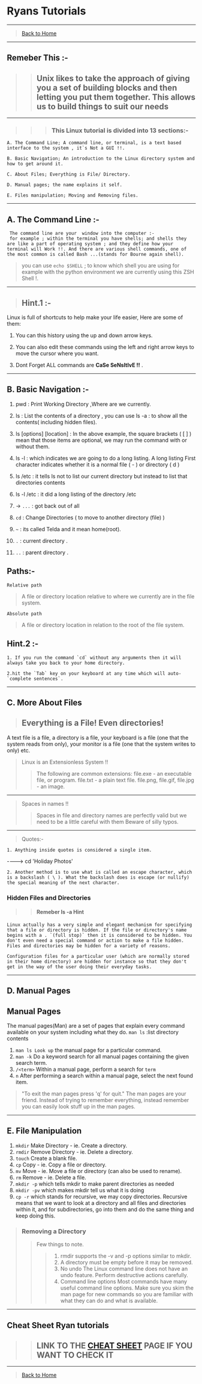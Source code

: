 # Ryans Tutorials

---

> [Back to Home](../README.md)

---

## Remeber This :-

> > ## Unix likes to take the approach of giving you a set of building blocks and then letting you put them together. This allows us to build things to suit our needs

---

> > > ### This Linux tutorial is divided into 13 sections:-

    A. The Command Line; A command line, or terminal, is a text based interface to the system , it`s Not a GUI !!.

    B. Basic Navigation; An introduction to the Linux directory system and how to get around it.

    C. About Files; Everything is File/ Directory.

    D. Manual pages; the name explains it self.

    E. Files manipulation; Moving and Removing files.

---

## A. The Command Line :-

     The command line are your  window into the computer :-
     for example ; within the terminal you have shells; and shells they are like a part of operating system ; and they define how your terminal will Work !!. And there are various shell commands, one of the most common is called Bash ...(stands for Bourne again shell).

> you can use `echo $SHELL` ; to know which shell you are using for example with the python environment we are currently using this ZSH Shell !.

---

> ## Hint.1 :-

Linux is full of shortcuts to help make your life easier, Here are some of them:

1. You can this history using the up and down arrow keys.

2. You can also edit these commands using the left and right arrow keys to move the cursor where you want.

3. Dont Forget ALL commands are **CaSe SeNsItIvE !!** .

---

## B. Basic Navigation :-

1. pwd : Print Working Directory ,Where are we currently.

2. ls : List the contents of a directory , you can use ls -a : to show all the contents( including hidden files).

3. ls [options] [location] : In the above example, the square brackets ( [ ] ) mean that those items are optional, we may run the command with or without them.

4. ls -l : which indicates we are going to do a long listing. A long listing First character indicates whether it is a normal file ( - ) or directory ( d )

5. ls /etc : it tells ls not to list our current directory but instead to list that directories contents

6. ls -l /etc : it did a long listing of the directory /etc

7. -> `...` : got back out of all

8. `cd` : Change Directories ( to move to another directory (file) )

9. `~` : its called Telda and it mean home(root).

10. `.` : current directory .

11. `..` : parent directory .

## Paths:-

`Relative path`

> A file or directory location relative to where we currently are in the file system.

`Absolute path`

> A file or directory location in relation to the root of the file system.

## Hint.2 :-

    1. If you run the command `cd` without any arguments then it will always take you back to your home directory.

    2.hit the `Tab` key on your keyboard at any time which will auto- `complete sentences`.

---

## C. More About Files

> ## **Everything is a File! Even directories!**

A text file is a file, a directory is a file, your keyboard is a file (one that the system reads from only), your monitor is a file (one that the system writes to only) etc.

> Linux is an Extensionless System !!
>
> > The following are common extensions:
> > file.exe - an executable file, or program.
> > file.txt - a plain text file.
> > file.png, file.gif, file.jpg - an image.

---

> Spaces in names !!
>
> > Spaces in file and directory names are perfectly valid but we need to be a little careful with them Beware of silly typos.

---

> Quotes:-

    1. Anything inside quotes is considered a single item.

----> cd 'Holiday Photos'

    2. Another method is to use what is called an escape character, which is a backslash ( \ ). What the backslash does is escape (or nullify) the special meaning of the next character.

### **Hidden Files and Directories**

> > #### Remeber ls -a Hint

    Linux actually has a very simple and elegant mechanism for specifying that a file or directory is hidden. If the file or directory's name begins with a . `(full stop)` then it is considered to be hidden. You don't even need a special command or action to make a file hidden. Files and directories may be hidden for a variety of reasons.

    Configuration files for a particular user (which are normally stored in their home directory) are hidden for instance so that they don't get in the way of the user doing their everyday tasks.

---

## D. Manual Pages

## Manual Pages

The manual pages(Man) are a set of pages that explain every command available on your system including what they do. `man ls` :list directory contents

1. `man ls Look up` the manual page for a particular command.
2. `man -k` Do a keyword search for all manual pages containing the given search term.
3. `/<term>` Within a manual page, perform a search for `term`
4. `n` After performing a search within a manual page, select the next found item.

> "To exit the man pages press 'q' for quit."
> The man pages are your friend.
> Instead of trying to remember everything, instead remember you can easily look stuff up in the man pages.

---

## E. File Manipulation

1. `mkdir` Make Directory - ie. Create a directory.
2. `rmdir` Remove Directory - ie. Delete a directory.
3. `touch` Create a blank file.
4. `cp` Copy - ie. Copy a file or directory.
5. `mv` Move - ie. Move a file or directory (can also be used to rename).
6. `rm` Remove - ie. Delete a file.
7. `mkdir -p` which tells mkdir to make parent directories as needed
8. `mkdir -pv` which makes mkdir tell us what it is doing
9. `cp -r` which stands for recursive, we may copy directories. Recursive means that we want to look at a directory and all files and directories within it, and for subdirectories, go into them and do the same thing and keep doing this.

> ### Removing a Directory
>
> > Few things to note.
> >
> > > 1. rmdir supports the -v and -p options similar to mkdir.
> > > 2. A directory must be empty before it may be removed.
> > > 3. No undo
> > >    The Linux command line does not have an undo feature. Perform destructive actions carefully.
> > > 4. Command line options
> > >    Most commands have many useful command line options. Make sure you skim the man page for new commands so you are familiar with what they can do and what is available.

---

## Cheat Sheet **Ryan tutorials**

> > ## LINK TO THE [CHEAT SHEET](https://ryanstutorials.net/linuxtutorial/cheatsheet.php) PAGE IF YOU WANT TO CHECK IT

---

> [Back to Home](../README.md)
